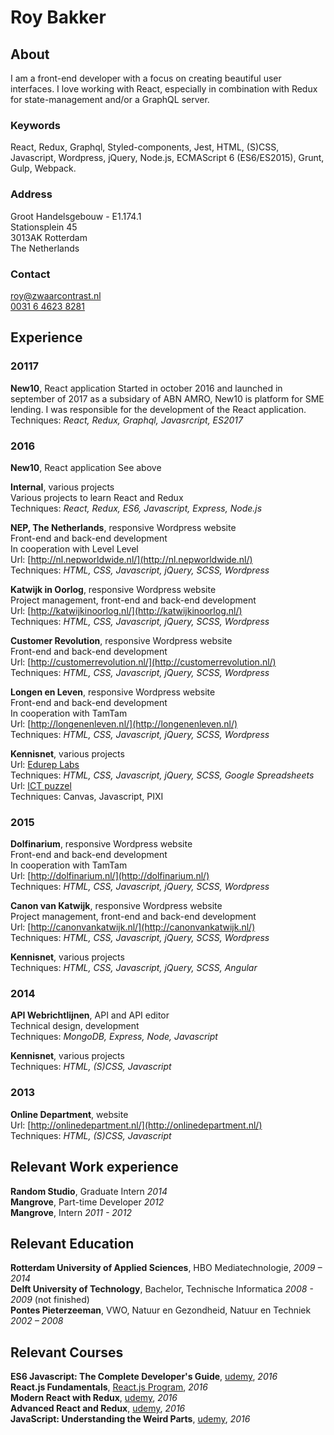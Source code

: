 
# Roy Bakker

## About
I am a front-end developer with a focus on creating beautiful user interfaces. I love working with React, especially in combination with Redux for state-management and/or a GraphQL server.

### Keywords
React, Redux, Graphql, Styled-components, Jest, HTML, (S)CSS, Javascript, Wordpress, jQuery, Node.js, ECMAScript 6 (ES6/ES2015), Grunt, Gulp, Webpack.

### Address
Groot Handelsgebouw - E1.174.1  
Stationsplein 45  
3013AK Rotterdam  
The Netherlands  
### Contact

[roy@zwaarcontrast.nl](mailto:roy@zwaarcontrast.nl)  
[0031 6 4623 8281](tel:+31646238281)


## Experience

### 20117
**New10**, React application
Started in october 2016 and launched in september of 2017 as a subsidary of ABN AMRO, New10 is platform for SME lending. I was responsible for the development of the React application.
Techniques: _React, Redux, Graphql, Javasrcript, ES2017_

### 2016  
**New10**, React application
See above

**Internal**, various projects  
Various projects to learn React and Redux  
Techniques: _React, Redux, ES6, Javascript, Express, Node.js_  

**NEP, The Netherlands**, responsive Wordpress website  
Front-end and back-end development  
In cooperation with Level Level  
Url: [http://nl.nepworldwide.nl/](http://nl.nepworldwide.nl/)  
Techniques: _HTML, CSS, Javascript, jQuery, SCSS, Wordpress_

**Katwijk in Oorlog**, responsive Wordpress website  
Project management, front-end and back-end development   
Url: [http://katwijkinoorlog.nl/](http://katwijkinoorlog.nl/)  
Techniques: _HTML, CSS, Javascript, jQuery, SCSS, Wordpress_

**Customer Revolution**, responsive Wordpress website  
Front-end and back-end development   
Url: [http://customerrevolution.nl/](http://customerrevolution.nl/)  
Techniques: _HTML, CSS, Javascript, jQuery, SCSS, Wordpress_

**Longen en Leven**, responsive Wordpress website  
Front-end and back-end development   
In cooperation with TamTam  
Url: [http://longenenleven.nl/](http://longenenleven.nl/)  
Techniques: _HTML, CSS, Javascript, jQuery, SCSS, Wordpress_

**Kennisnet**, various projects  
Url: [Edurep Labs](http://labs.edurep.nl/)  
Techniques: _HTML, CSS, Javascript, jQuery, SCSS, Google Spreadsheets_  
Url: [ICT puzzel](https://ict-puzzel.kennisnet.nl/)  
Techniques: Canvas, Javascript, PIXI

### 2015

**Dolfinarium**, responsive Wordpress website  
Front-end and back-end development   
In cooperation with TamTam  
Url: [http://dolfinarium.nl/](http://dolfinarium.nl/)  
Techniques: _HTML, CSS, Javascript, jQuery, SCSS, Wordpress_

**Canon van Katwijk**, responsive Wordpress website  
Project management, front-end and back-end development   
Url: [http://canonvankatwijk.nl/](http://canonvankatwijk.nl/)   
Techniques: _HTML, CSS, Javascript, jQuery, SCSS, Wordpress_

**Kennisnet**, various projects  
Techniques: _HTML, CSS, Javascript, jQuery, SCSS, Angular_

### 2014  
**API Webrichtlijnen**, API and API editor  
Technical design, development  
Techniques: _MongoDB, Express, Node, Javascript_

**Kennisnet**, various projects  
Techniques: _HTML, (S)CSS, Javascript_

### 2013
**Online Department**, website  
Url: [http://onlinedepartment.nl/](http://onlinedepartment.nl/)   
Techniques: _HTML, (S)CSS, Javascript_

## Relevant Work experience

**Random Studio**, Graduate Intern _2014_  
**Mangrove**, Part-time Developer _2012_  
**Mangrove**, Intern _2011 - 2012_  


## Relevant Education  

**Rotterdam University of Applied Sciences**, HBO Mediatechnologie, _2009 – 2014_  
**Delft University of Technology**, Bachelor, Technische Informatica _2008 - 2009_ (not finished)  
**Pontes Pieterzeeman**, VWO, Natuur en Gezondheid, Natuur en Techniek _2002 – 2008_


## Relevant Courses  
**ES6 Javascript: The Complete Developer's Guide**, [udemy](https://www.udemy.com/javascript-es6-tutorial/learn/v4/overview), _2016_   
**React.js Fundamentals**, [React.js Program](http://courses.reactjsprogram.com/p/reactjsfundamentals), _2016_  
**Modern React with Redux**, [udemy](https://www.udemy.com/react-redux/learn/v4/overview), _2016_  
**Advanced React and Redux**, [udemy](https://www.udemy.com/react-redux-tutorial/learn/v4/), _2016_  
**JavaScript: Understanding the Weird Parts**, [udemy](https://www.udemy.com/understand-javascript/learn/v4/overview), _2016_  
